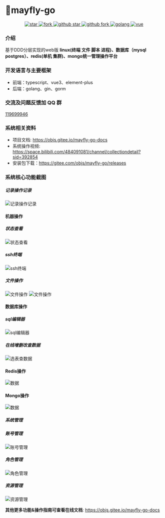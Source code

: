# 🌈mayfly-go

<p align="center">
  <a href="https://gitee.com/objs/mayfly-go" target="_blank">
    <img src="https://gitee.com/objs/mayfly-go/badge/star.svg?theme=white" alt="star"/>
    <img src="https://gitee.com/objs/mayfly-go/badge/fork.svg" alt="fork"/>
  </a>
  <a href="https://github.com/may-fly/mayfly-go" target="_blank">
    <img src="https://img.shields.io/github/stars/may-fly/mayfly-go.svg?style=social" alt="github star"/>
    <img src="https://img.shields.io/github/forks/may-fly/mayfly-go.svg?style=social" alt="github fork"/>
  </a>
  <a href="https://github.com/golang/go" target="_blank">
    <img src="https://img.shields.io/badge/Golang-1.18%2B-yellow.svg" alt="golang"/>
  </a>
  <a href="https://cn.vuejs.org" target="_blank">
    <img src="https://img.shields.io/badge/Vue-3.x-green.svg" alt="vue">
  </a>
</p>


### 介绍
基于DDD分层实现的web版 **linux(终端 文件 脚本 进程)、数据库（mysql postgres）、redis(单机 集群)、mongo统一管理操作平台**


### 开发语言与主要框架
- 前端：typescript、vue3、element-plus
- 后端：golang、gin、gorm


### 交流及问题反馈加 QQ 群
<a target="_blank" href="https://qm.qq.com/cgi-bin/qm/qr?k=IdJSHW0jTMhmWFHBUS9a83wxtrxDDhFj&jump_from=webapi">119699946</a>


### 系统相关资料
- 项目文档: https://objs.gitee.io/mayfly-go-docs
- 系统操作视频: https://space.bilibili.com/484091081/channel/collectiondetail?sid=392854
- 安装包下载：https://gitee.com/objs/mayfly-go/releases


### 系统核心功能截图

##### 记录操作记录
![记录操作记录](https://images.gitee.com/uploads/images/2021/0508/204608_83ef7c33_1240250.png "屏幕截图.png")

#### 机器操作
##### 状态查看
![状态查看](https://objs.gitee.io/mayfly-go-docs/home/machine-status.jpg "屏幕截图.png")

##### ssh终端
![ssh终端](https://objs.gitee.io/mayfly-go-docs/home/machine-ssh.jpg "屏幕截图.png")

##### 文件操作
![文件操作](https://objs.gitee.io/mayfly-go-docs/home/file-dir.jpg "屏幕截图.png")
![文件操作](https://objs.gitee.io/mayfly-go-docs/home/file-content-update.jpg "屏幕截图.png")


#### 数据库操作
##### sql编辑器
![sql编辑器](https://objs.gitee.io/mayfly-go-docs/home/dbms-sql-editor.jpg "屏幕截图.png")

##### 在线增删改查数据
![选表查数据](https://objs.gitee.io/mayfly-go-docs/home/dbms-show-table-data.jpg "屏幕截图.png")


#### Redis操作
![数据](https://objs.gitee.io/mayfly-go-docs/home/redis-data-list.jpg "屏幕截图.png")


#### Mongo操作
![数据](https://objs.gitee.io/mayfly-go-docs/home/mongo-op.jpg "屏幕截图.png")


##### 系统管理
##### 账号管理
![账号管理](https://images.gitee.com/uploads/images/2021/0607/173919_a8d7dc18_1240250.png "屏幕截图.png")

##### 角色管理
![角色管理](https://images.gitee.com/uploads/images/2021/0607/174028_3654fb28_1240250.png "屏幕截图.png")

##### 资源管理
![资源管理](https://images.gitee.com/uploads/images/2021/0607/174436_e9e1535c_1240250.png "屏幕截图.png")


**其他更多功能&操作指南可查看在线文档**:  https://objs.gitee.io/mayfly-go-docs